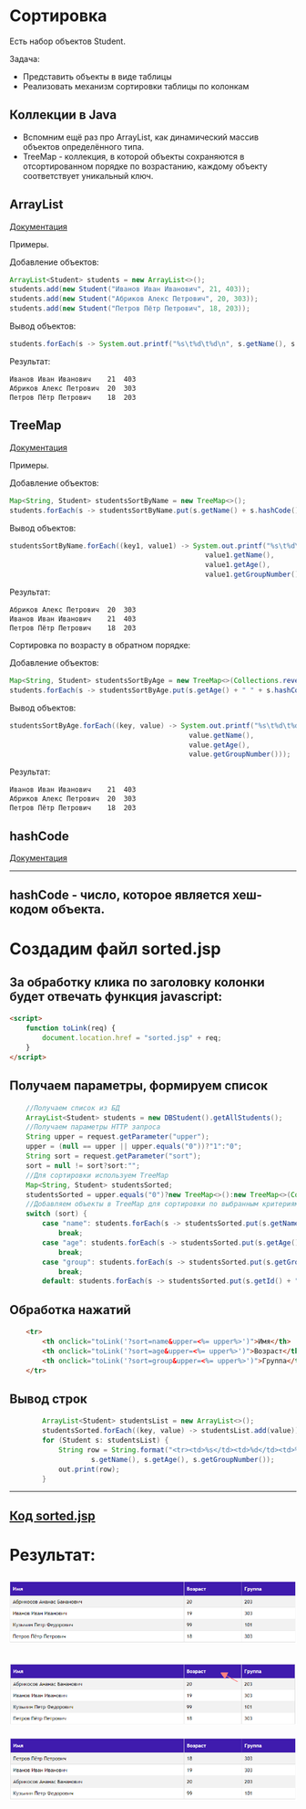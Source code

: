 # Сортировка

Есть набор объектов Student. 

Задача:
* Представить объекты в виде таблицы
* Реализовать механизм сортировки таблицы по колонкам

## Коллекции в Java

* Вспомним ещё раз про ArrayList, как динамический массив объектов определённого типа.
* TreeMap - коллекция, в которой объекты сохраняются в отсортированном порядке по возрастанию, каждому объекту соответствует уникальный ключ.

## ArrayList
[Документация](https://docs.oracle.com/javase/7/docs/api/java/util/ArrayList.html)

Примеры.

Добавление объектов:
```Java
ArrayList<Student> students = new ArrayList<>();
students.add(new Student("Иванов Иван Иванович", 21, 403));
students.add(new Student("Абриков Алекс Петрович", 20, 303));
students.add(new Student("Петров Пётр Петрович", 18, 203));
```

Вывод объектов:

```Java
students.forEach(s -> System.out.printf("%s\t%d\t%d\n", s.getName(), s.getAge(), s.getGroupNumber()));
```
Результат:

```
Иванов Иван Иванович	21	403
Абриков Алекс Петрович	20	303
Петров Пётр Петрович	18	203
```

## TreeMap
[Документация](https://docs.oracle.com/javase/7/docs/api/java/util/TreeMap.html)

Примеры.

Добавление объектов:
```Java
Map<String, Student> studentsSortByName = new TreeMap<>();
students.forEach(s -> studentsSortByName.put(s.getName() + s.hashCode(), s));
```

Вывод объектов:

```Java
studentsSortByName.forEach((key1, value1) -> System.out.printf("%s\t%d\t%d\n",
                                                value1.getName(),
                                                value1.getAge(),
                                                value1.getGroupNumber()));
```
Результат:

```
Абриков Алекс Петрович	20	303
Иванов Иван Иванович	21	403
Петров Пётр Петрович	18	203
```

Сортировка по возрасту в обратном порядке:

Добавление объектов:
```Java
Map<String, Student> studentsSortByAge = new TreeMap<>(Collections.reverseOrder());
students.forEach(s -> studentsSortByAge.put(s.getAge() + " " + s.hashCode(), s));
```

Вывод объектов:

```Java
studentsSortByAge.forEach((key, value) -> System.out.printf("%s\t%d\t%d\n",
                                            value.getName(),
                                            value.getAge(),
                                            value.getGroupNumber()));
```

Результат:

```
Иванов Иван Иванович	21	403
Абриков Алекс Петрович	20	303
Петров Пётр Петрович	18	203
```

## hashCode
[Документация](https://docs.oracle.com/javase/7/docs/api/java/lang/Object.html#hashCode())

---
hashCode - число, которое является хеш-кодом объекта.
---
# Создадим файл sorted.jsp

## За обработку клика по заголовку колонки будет отвечать функция javascript:

```HTML
<script>
    function toLink(req) {
        document.location.href = "sorted.jsp" + req;
    }
</script>
```

## Получаем параметры, формируем список
```Java
    //Получаем список из БД
    ArrayList<Student> students = new DBStudent().getAllStudents();
    //Получаем параметры HTTP запроса
    String upper = request.getParameter("upper");
    upper = (null == upper || upper.equals("0"))?"1":"0";
    String sort = request.getParameter("sort");
    sort = null != sort?sort:"";
    //Для сортировки используем TreeMap
    Map<String, Student> studentsSorted;
    studentsSorted = upper.equals("0")?new TreeMap<>():new TreeMap<>(Collections.reverseOrder());
    //Добавляем объекты в TreeMap для сортировки по выбранным критериям
    switch (sort) {
        case "name": students.forEach(s -> studentsSorted.put(s.getName() + s.hashCode(), s));
            break;
        case "age": students.forEach(s -> studentsSorted.put(s.getAge() + " " + s.hashCode(), s));
            break;
        case "group": students.forEach(s -> studentsSorted.put(s.getGroupNumber() + " " + s.hashCode(), s));
            break;
        default: students.forEach(s -> studentsSorted.put(s.getId() + " ", s));
```

## Обработка нажатий
```HTML
    <tr>
        <th onclick="toLink('?sort=name&upper=<%= upper%>')">Имя</th>
        <th onclick="toLink('?sort=age&upper=<%= upper%>')">Возраст</th>
        <th onclick="toLink('?sort=group&upper=<%= upper%>')">Группа</th>
    </tr>
```

## Вывод строк

```Java
        ArrayList<Student> studentsList = new ArrayList<>();
        studentsSorted.forEach((key, value) -> studentsList.add(value));
        for (Student s: studentsList) {
            String row = String.format("<tr><td>%s</td><td>%d</td><td>%d</td></tr>",
                    s.getName(), s.getAge(), s.getGroupNumber());
            out.print(row);
        }
```
---
[Код sorted.jsp](web/sorted.jsp)
---
# Результат:
![Результат](img/table.png) 
---
![Результат](img/table1.png) 
---
![Результат](img/table2.png) 